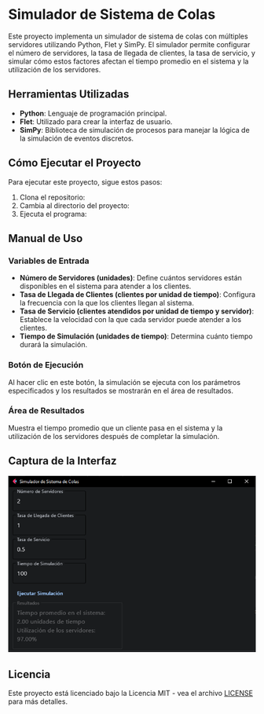 # Simulador de Sistema de Colas

Este proyecto implementa un simulador de sistema de colas con múltiples servidores utilizando Python, Flet y SimPy. El simulador permite configurar el número de servidores, la tasa de llegada de clientes, la tasa de servicio, y simular cómo estos factores afectan el tiempo promedio en el sistema y la utilización de los servidores.

## Herramientas Utilizadas

- **Python**: Lenguaje de programación principal.
- **Flet**: Utilizado para crear la interfaz de usuario.
- **SimPy**: Biblioteca de simulación de procesos para manejar la lógica de la simulación de eventos discretos.

## Cómo Ejecutar el Proyecto

Para ejecutar este proyecto, sigue estos pasos:

1. Clona el repositorio:
2. Cambia al directorio del proyecto:
4. Ejecuta el programa:


## Manual de Uso

### Variables de Entrada

- **Número de Servidores (unidades)**: Define cuántos servidores están disponibles en el sistema para atender a los clientes.
- **Tasa de Llegada de Clientes (clientes por unidad de tiempo)**: Configura la frecuencia con la que los clientes llegan al sistema.
- **Tasa de Servicio (clientes atendidos por unidad de tiempo y servidor)**: Establece la velocidad con la que cada servidor puede atender a los clientes.
- **Tiempo de Simulación (unidades de tiempo)**: Determina cuánto tiempo durará la simulación.

### Botón de Ejecución

Al hacer clic en este botón, la simulación se ejecuta con los parámetros especificados y los resultados se mostrarán en el área de resultados.

### Área de Resultados

Muestra el tiempo promedio que un cliente pasa en el sistema y la utilización de los servidores después de completar la simulación.

## Captura de la Interfaz

![Captura de la Interfaz](./src/Capture.PNG)

## Licencia

Este proyecto está licenciado bajo la Licencia MIT - vea el archivo [LICENSE](LICENSE) para más detalles.

